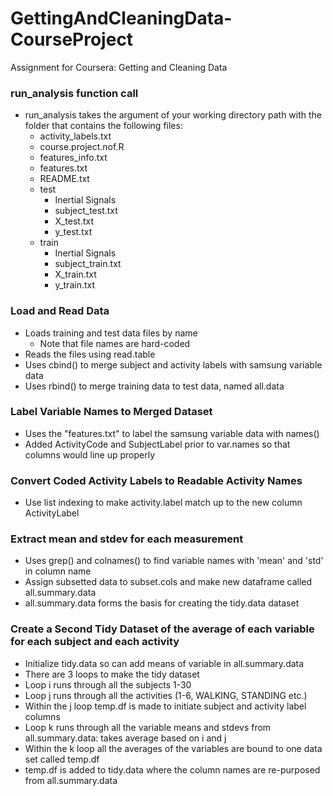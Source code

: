 # GettingAndCleaningData-CourseProject
Assignment for Coursera: Getting and Cleaning Data
### run_analysis function call

* run_analysis takes the argument of your working directory path with the folder that contains the following files:
  * activity_labels.txt
  * course.project.nof.R
  * features_info.txt
  * features.txt
  * README.txt
  * test
    * Inertial Signals
    * subject_test.txt
    * X_test.txt
    * y_test.txt
  * train
    * Inertial Signals
    * subject_train.txt
    * X_train.txt
    * y_train.txt

### Load and Read Data

* Loads training and test data files by name
  * Note that file names are hard-coded
* Reads the files using read.table
* Uses cbind() to merge subject and activity labels with samsung variable data
* Uses rbind() to merge training data to test data, named all.data

### Label Variable Names to Merged Dataset

* Uses the "features.txt" to label the samsung variable data with names()
* Added ActivityCode and SubjectLabel prior to var.names so that columns would line up properly

### Convert Coded Activity Labels to Readable Activity Names

* Use list indexing to make activity.label match up to the new column ActivityLabel

### Extract mean and stdev for each measurement

* Uses grep() and colnames() to find variable names with 'mean' and 'std' in column name
* Assign subsetted data to subset.cols and make new dataframe called all.summary.data
* all.summary.data forms the basis for creating the tidy.data dataset

### Create a Second Tidy Dataset of the average of each variable for each subject and each activity

* Initialize tidy.data so can add means of variable in all.summary.data
* There are 3 loops to make the tidy dataset
* Loop i runs through all the subjects 1-30
* Loop j runs through all the activities (1-6, WALKING, STANDING etc.)
* Within the j loop temp.df is made to initiate subject and activity label columns 
* Loop k runs through all the variable means and stdevs from all.summary.data: takes average based on i and j 
* Within the k loop all the averages of the variables are bound to one data set called temp.df
* temp.df is added to tidy.data where the column names are re-purposed from all.summary.data



